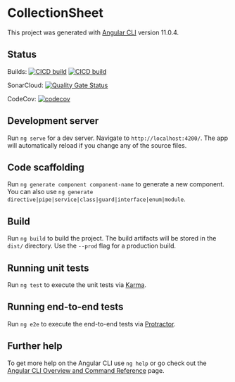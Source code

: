 # CollectionSheet

This project was generated with [Angular CLI](https://github.com/angular/angular-cli) version 11.0.4.

## Status

Builds:
[![CICD build](https://github.com/Sotam/CollectionSheet/workflows/CICD/badge.svg)](https://github.com/Sotam/CollectionSheet/actions?query=workflow%3ACICD)
[![CICD build](https://github.com/Sotam/CollectionSheet/workflows/CI/badge.svg)](https://github.com/Sotam/CollectionSheet/actions?query=workflow%3ACI)

SonarCloud: [![Quality Gate Status](https://sonarcloud.io/api/project_badges/measure?project=Sotam_CollectionSheet&metric=alert_status)](https://sonarcloud.io/dashboard?id=Sotam_CollectionSheet)

CodeCov: [![codecov](https://codecov.io/gh/Sotam/CollectionSheet/branch/main/graph/badge.svg?token=LNS0O4HMNA)](https://codecov.io/gh/Sotam/CollectionSheet)

## Development server

Run `ng serve` for a dev server. Navigate to `http://localhost:4200/`. The app will automatically reload if you change any of the source files.

## Code scaffolding

Run `ng generate component component-name` to generate a new component. You can also use `ng generate directive|pipe|service|class|guard|interface|enum|module`.

## Build

Run `ng build` to build the project. The build artifacts will be stored in the `dist/` directory. Use the `--prod` flag for a production build.

## Running unit tests

Run `ng test` to execute the unit tests via [Karma](https://karma-runner.github.io).

## Running end-to-end tests

Run `ng e2e` to execute the end-to-end tests via [Protractor](http://www.protractortest.org/).

## Further help

To get more help on the Angular CLI use `ng help` or go check out the [Angular CLI Overview and Command Reference](https://angular.io/cli) page.
